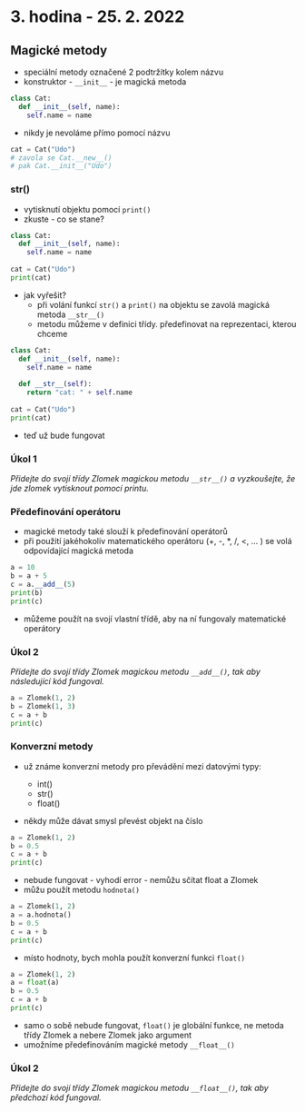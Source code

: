 # 3. hodina - 25. 2. 2022

## Magické metody

- speciální metody označené 2 podtržítky kolem názvu
- konstruktor - `__init__` - je magická metoda
```python
class Cat:
  def __init__(self, name):
    self.name = name
```

- nikdy je nevoláme přímo pomocí názvu
```python
cat = Cat("Udo")
# zavola se Cat.__new__()
# pak Cat.__init__("Udo")
```
### __str__()
- vytisknutí objektu pomocí `print()`
- zkuste - co se stane?
```python
class Cat:
  def __init__(self, name):
    self.name = name
    
cat = Cat("Udo")
print(cat)
```

- jak vyřešit?
  - při volání funkcí `str()` a `print()` na objektu se zavolá magická metoda `__str__()`
  - metodu můžeme v definici třídy. předefinovat na reprezentaci, kterou chceme

```python
class Cat:
  def __init__(self, name):
    self.name = name
    
  def __str__(self):
    return "cat: " + self.name
    
cat = Cat("Udo")
print(cat)
```
- teď už bude fungovat

### Úkol 1
*Přidejte do svojí třídy Zlomek magickou metodu `__str__()` a vyzkoušejte, že jde zlomek vytisknout pomocí printu.*

### Předefinování operátoru
- magické metody také slouží k předefinování operátorů
- při použití jakéhokoliv matematického operátoru (+, -, \*, /, <, ... ) se volá odpovídající magická metoda
```python
a = 10
b = a + 5
c = a.__add__(5)
print(b)
print(c)
```
- můžeme použít na svojí vlastní třídě, aby na ní fungovaly matematické operátory

### Úkol 2
*Přidejte do svojí třídy Zlomek magickou metodu `__add__()`, tak aby následující kód fungoval.*
```python
a = Zlomek(1, 2)
b = Zlomek(1, 3)
c = a + b
print(c)
```

### Konverzní metody
- už známe konverzní metody pro převádění mezi datovými typy:
  - int()
  - str()
  - float()

- někdy může dávat smysl převést objekt na číslo
```python
a = Zlomek(1, 2)
b = 0.5
c = a + b
print(c)
```
- nebude fungovat - vyhodí error - nemůžu sčítat float a Zlomek
- můžu použít metodu `hodnota()`
```python
a = Zlomek(1, 2)
a = a.hodnota()
b = 0.5
c = a + b
print(c)
```

- místo hodnoty, bych mohla použít konverzní funkci `float()`
```python
a = Zlomek(1, 2)
a = float(a)
b = 0.5
c = a + b
print(c)
```
- samo o sobě nebude fungovat, `float()` je globální funkce, ne metoda třídy Zlomek a nebere Zlomek jako argument
- umožníme předefinováním magické metody `__float__()`

### Úkol 2
*Přidejte do svojí třídy Zlomek magickou metodu `__float__()`, tak aby předchozí kód fungoval.*
 
